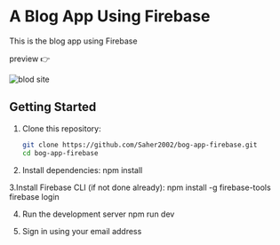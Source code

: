 # A Blog App Using Firebase 
This is the blog app using Firebase 

preview 👉 

![blod site](https://github.com/user-attachments/assets/1441587f-046c-4c79-873f-0569addcbf09)

##  Getting Started

1. Clone this repository:
   ```sh
   git clone https://github.com/Saher2002/bog-app-firebase.git
   cd bog-app-firebase

2. Install dependencies:
    npm install
   
3.Install Firebase CLI (if not done already):
    npm install -g firebase-tools
    firebase login

4. Run the development server
    npm run dev

5. Sign in using your email address
